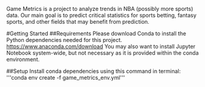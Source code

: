 Game Metrics is a project to analyze trends in NBA (possibly more sports) data.
Our main goal is to predict critical statistics for sports betting, fantasy sports,
and other fields that may benefit from prediction.

#Getting Started
##Requirements
Please download Conda to install the Python dependencies needed for this project.
https://www.anaconda.com/download
You may also want to install Jupyter Notebook system-wide, but not necessary as it is provided
within the conda environment.

##Setup
Install conda dependencies using this command in terminal:
'''conda env create -f game_metrics_env.yml'''

